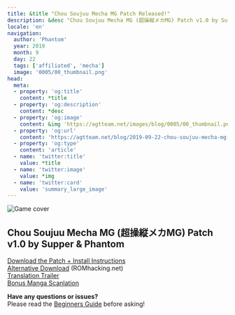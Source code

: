 ```yaml
---
title: &title "Chou Soujuu Mecha MG Patch Released!"
description: &desc "Chou Soujuu Mecha MG (超操縦メカMG) Patch v1.0 by Supper & Phantom"
locale: 'en'
navigation:
  author: 'Phantom'
  year: 2019
  month: 9
  day: 22
  tags: ['affiliated', 'mecha']
  image: '0005/00_thumbnail.png'
head:
  meta:
  - property: 'og:title'
    content: *title
  - property: 'og:description'
    content: *desc
  - property: 'og:image'
    content: &img 'https://agtteam.net/images/blog/0005/00_thumbnail.png'
  - property: 'og:url'
    content: 'https://agtteam.net/blog/2019-09-22-chou-soujuu-mecha-mg-patch-release'
  - property: 'og:type'
    content: 'article'
  - name: 'twitter:title'
    value: *title
  - name: 'twitter:image'
    value: *img
  - name: 'twitter:card'
    value: 'summary_large_image'
---
```


![Game cover](/images/blog/0005/187884646917_0.jpg)

**Chou Soujuu Mecha MG (超操縦メカMG) Patch v1.0 by Supper & Phantom**
-----------------------------------------------------------------

[Download the Patch + Install Instructions](http://stargood.org/trans/csmmg.php)  
[Alternative Download](https://www.romhacking.net/translations/5025/) (ROMhacking.net)  
[Translation Trailer](https://www.youtube.com/watch?v=rVnk6APqeNY)  
[Bonus Manga Scanlation](http://stargood.org/trans/csmmg_manga.php)

**Have any questions or issues?**  
Please read the [Beginners Guide](https://agtteam.tumblr.com/beginnersguide) before asking!

